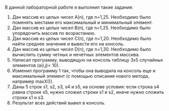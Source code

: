 В данной лабораторной работе я выполнил такие задания:
1. Дан массив из целых чисел A(n), где n=1,25. Необходимо было
поменять местами его максимальный и минимальный элемент.
2. Дан массив из целых чисел B(n), где n=1,25. Необходимо было
упорядочить массив по возрастанию.
3. Дан массив из целых чисел С(n), где n=1,20. Необходимо было
найти среднее значение и вывести его на консоль.
4. Дан массив из целых чисел D(n), где n=1,30. Необходимо было вычислить
сумму четных и нечетных элементов массива.
5. Написал программу, выводящую на консоль таблицу 3х5
случайных элементов (a(i,j)< 10).
6. Изменил программу 1 так, чтобы она выводила на консоль
еще и максимальный элемент (с помощью описания нового метода,
например maxX()).
7. Даны 5 строк s1, s2, s3, s4 и s5, на основе условия: если
строка s4 равна строке s5, нужно сложил строки s1 и s2, иначе
нужно сложить строки s1 и s3.
8. Результат всех действий вывел в консоль.
